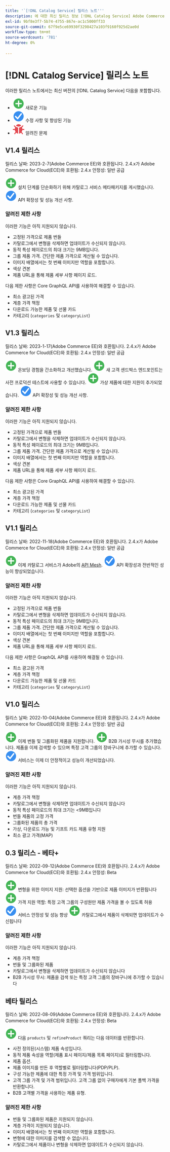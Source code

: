 ```yaml
---
title: '`[!DNL Catalog Service] 릴리스 노트'''
description: 에 대한 최신 릴리스 정보 [!DNL Catalog Service] Adobe Commerce용.
exl-id: 9bf8e3f7-5b74-4755-867e-ac1c5000ff33
source-git-commit: 67f9e5ce69930f3298427a103f9160f925d2ae0d
workflow-type: tm+mt
source-wordcount: '781'
ht-degree: 0%

---
```


# [!DNL Catalog Service] 릴리스 노트

이러한 릴리스 노트에서는 최신 버전의 [!DNL Catalog Service] 다음을 포함합니다.

* ![새로 만들기](../assets/new.svg) 새로운 기능
* ![수정](../assets/fix.svg) 수정 사항 및 향상된 기능
* ![버그](../assets/bug.svg) 알려진 문제

## V1.4 릴리스

릴리스 날짜: 2023-2-7(Adobe Commerce EE)와 호환됩니다. 2.4.x가 Adobe Commerce for Cloud(ECE)와 호환됨: 2.4.x 안정성: 일반 공급

![새로 만들기](../assets/new.svg) 설치 단계를 단순화하기 위해 카탈로그 서비스 메타패키지를 게시했습니다.
![수정](../assets/fix.svg) API 확장성 및 성능 개선 사항.


### 알려진 제한 사항

이러한 기능은 아직 지원되지 않습니다.

* 고정된 가격으로 제품 번들
* 카탈로그에서 변형을 삭제하면 업데이트가 수신되지 않습니다.
* 동적 특성 페이로드의 최대 크기는 9MB입니다.
* 그룹 제품 가격. 간단한 제품 가격으로 계산될 수 있습니다.
* 이미지 배열에서는 첫 번째 이미지만 역할을 포함합니다.
* 색상 견본
* 제품 URL을 통해 제품 세부 사항 페이지 로드.

다음 제한 사항은 Core GraphQL API를 사용하여 해결할 수 있습니다.

* 최소 광고된 가격
* 계층 가격 책정
* 다운로드 가능한 제품 및 선물 카드
* 카테고리 (`categories` 및 `categoryList`)

## V1.3 릴리스

릴리스 날짜: 2023-1-17(Adobe Commerce EE)와 호환됩니다. 2.4.x가 Adobe Commerce for Cloud(ECE)와 호환됨: 2.4.x 안정성: 일반 공급

![새로 만들기](../assets/new.svg) 온보딩 경험을 간소화하고 개선했습니다.
![새로 만들기](../assets/new.svg) 새 고객 샌드박스 엔드포인트는 사전 프로덕션 테스트에 사용할 수 있습니다.
![새로 만들기](../assets/new.svg) 가상 제품에 대한 지원이 추가되었습니다.
![수정](../assets/fix.svg) API 확장성 및 성능 개선 사항.

### 알려진 제한 사항

이러한 기능은 아직 지원되지 않습니다.

* 고정된 가격으로 제품 번들
* 카탈로그에서 변형을 삭제하면 업데이트가 수신되지 않습니다.
* 동적 특성 페이로드의 최대 크기는 9MB입니다.
* 그룹 제품 가격. 간단한 제품 가격으로 계산될 수 있습니다.
* 이미지 배열에서는 첫 번째 이미지만 역할을 포함합니다.
* 색상 견본
* 제품 URL을 통해 제품 세부 사항 페이지 로드.

다음 제한 사항은 Core GraphQL API를 사용하여 해결할 수 있습니다.

* 최소 광고된 가격
* 계층 가격 책정
* 다운로드 가능한 제품 및 선물 카드
* 카테고리 (`categories` 및 `categoryList`)

## V1.1 릴리스

릴리스 날짜: 2022-11-18(Adobe Commerce EE)와 호환됩니다. 2.4.x가 Adobe Commerce for Cloud(ECE)와 호환됨: 2.4.x 안정성: 일반 공급

![새로 만들기](../assets/new.svg) 이제 카탈로그 서비스가 Adobe의 [API Mesh](https://developer.adobe.com/graphql-mesh-gateway/).
![수정](../assets/fix.svg) API 확장성과 전반적인 성능이 향상되었습니다.

### 알려진 제한 사항

이러한 기능은 아직 지원되지 않습니다.

* 고정된 가격으로 제품 번들
* 카탈로그에서 변형을 삭제하면 업데이트가 수신되지 않습니다.
* 동적 특성 페이로드의 최대 크기는 9MB입니다.
* 그룹 제품 가격. 간단한 제품 가격으로 계산될 수 있습니다.
* 이미지 배열에서는 첫 번째 이미지만 역할을 포함합니다.
* 색상 견본
* 제품 URL을 통해 제품 세부 사항 페이지 로드.

다음 제한 사항은 GraphQL API를 사용하여 해결될 수 있습니다.

* 최소 광고된 가격
* 계층 가격 책정
* 다운로드 가능한 제품 및 선물 카드
* 카테고리 (`categories` 및 `categoryList`)

## V1.0 릴리스

릴리스 날짜: 2022-10-04(Adobe Commerce EE)와 호환됩니다. 2.4.x가 Adobe Commerce for Cloud(ECE)와 호환됨: 2.4.x 안정성: 일반 공급

![새로 만들기](../assets/new.svg) 이제 번들 및 그룹화된 제품을 지원합니다.
![새로 만들기](../assets/new.svg) B2B 가시성 무시를 추가했습니다. 제품을 이제 검색할 수 있으며 특정 고객 그룹의 장바구니에 추가할 수 있습니다.
![수정](../assets/fix.svg) 서비스는 이제 더 안정적이고 성능이 개선되었습니다.

### 알려진 제한 사항

이러한 기능은 아직 지원되지 않습니다.

* 계층 가격 책정
* 카탈로그에서 변형을 삭제하면 업데이트가 수신되지 않습니다
* 동적 특성 페이로드의 최대 크기는 &lt;9MB입니다
* 번들 제품의 고정 가격
* 그룹화된 제품의 총 가격
* 가상, 다운로드 가능 및 기프트 카드 제품 유형 지원
* 최소 광고 가격(MAP)

## 0.3 릴리스 - 베타+

릴리스 날짜: 2022-09-12(Adobe Commerce EE)와 호환됩니다. 2.4.x가 Adobe Commerce for Cloud(ECE)와 호환됨: 2.4.x 안정성: Beta

![새로 만들기](../assets/new.svg) 변형을 위한 이미지 지원: 선택한 옵션을 기반으로 제품 이미지가 반환됩니다
![새로 만들기](../assets/new.svg) 가격 지원 역할: 특정 고객 그룹의 구성원만 제품 가격을 볼 수 있도록 허용
![수정](../assets/fix.svg) 서비스 안정성 및 성능 향상
![새로 만들기](../assets/new.svg) 카탈로그에서 제품이 삭제되면 업데이트가 수신됩니다

### 알려진 제한 사항

이러한 기능은 아직 지원되지 않습니다.

* 계층 가격 책정
* 번들 및 그룹화된 제품
* 카탈로그에서 변형을 삭제하면 업데이트가 수신되지 않습니다
* B2B 가시성 무시: 제품을 검색 또는 특정 고객 그룹의 장바구니에 추가할 수 있습니다

## 베타 릴리스

릴리스 날짜: 2022-08-09(Adobe Commerce EE)와 호환됩니다. 2.4.x가 Adobe Commerce for Cloud(ECE)와 호환됨: 2.4.x 안정성: Beta

![새로 만들기](../assets/new.svg) 다음 `products` 및 `refineProduct` 쿼리는 다음 데이터를 반환합니다.

* 사전 정의된(시스템) 제품 속성입니다.
* 동적 제품 속성을 역할(제품 표시 페이지/제품 목록 페이지)로 필터링합니다.
* 제품 옵션.
* 제품 이미지를 만든 후 역할별로 필터링합니다(PDP/PLP).
* 구성 가능한 제품에 대한 특정 가격 및 가격 범위입니다.
* 고객 그룹 가격 및 가격 범위입니다. 고객 그룹 없이 구매자에게 기본 폴백 가격을 반환합니다.
* B2B 고객별 가격을 사용하는 제품 유형.

### 알려진 제한 사항

* 번들 및 그룹화된 제품은 지원되지 않습니다.
* 계층 가격이 지원되지 않습니다.
* 이미지 배열에서는 첫 번째 이미지만 역할을 포함합니다.
* 변형에 대한 이미지를 검색할 수 없습니다.
* 카탈로그에서 제품이나 변형을 삭제하면 업데이트가 수신되지 않습니다.

